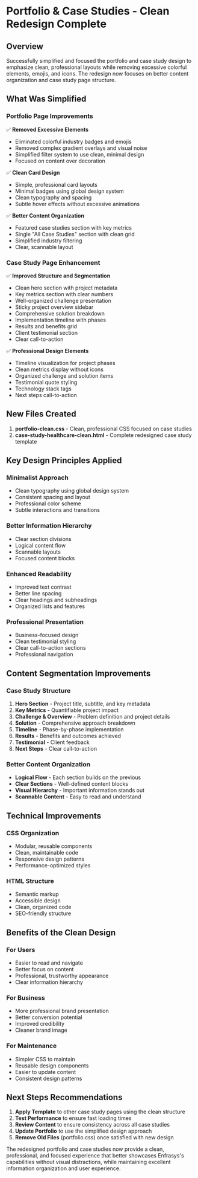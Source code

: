 # Portfolio & Case Studies - Clean Redesign Complete

## Overview
Successfully simplified and focused the portfolio and case study design to emphasize clean, professional layouts while removing excessive colorful elements, emojis, and icons. The redesign now focuses on better content organization and case study page structure.

## What Was Simplified

### Portfolio Page Improvements
✅ **Removed Excessive Elements**
- Eliminated colorful industry badges and emojis
- Removed complex gradient overlays and visual noise
- Simplified filter system to use clean, minimal design
- Focused on content over decoration

✅ **Clean Card Design**
- Simple, professional card layouts
- Minimal badges using global design system
- Clean typography and spacing
- Subtle hover effects without excessive animations

✅ **Better Content Organization**
- Featured case studies section with key metrics
- Single "All Case Studies" section with clean grid
- Simplified industry filtering
- Clear, scannable layout

### Case Study Page Enhancement
✅ **Improved Structure and Segmentation**
- Clean hero section with project metadata
- Key metrics section with clear numbers
- Well-organized challenge presentation
- Sticky project overview sidebar
- Comprehensive solution breakdown
- Implementation timeline with phases
- Results and benefits grid
- Client testimonial section
- Clear call-to-action

✅ **Professional Design Elements**
- Timeline visualization for project phases
- Clean metrics display without icons
- Organized challenge and solution items
- Testimonial quote styling
- Technology stack tags
- Next steps call-to-action

## New Files Created

1. **portfolio-clean.css** - Clean, professional CSS focused on case studies
2. **case-study-healthcare-clean.html** - Complete redesigned case study template

## Key Design Principles Applied

### Minimalist Approach
- Clean typography using global design system
- Consistent spacing and layout
- Professional color scheme
- Subtle interactions and transitions

### Better Information Hierarchy
- Clear section divisions
- Logical content flow
- Scannable layouts
- Focused content blocks

### Enhanced Readability
- Improved text contrast
- Better line spacing
- Clear headings and subheadings
- Organized lists and features

### Professional Presentation
- Business-focused design
- Clean testimonial styling
- Clear call-to-action sections
- Professional navigation

## Content Segmentation Improvements

### Case Study Structure
1. **Hero Section** - Project title, subtitle, and key metadata
2. **Key Metrics** - Quantifiable project impact
3. **Challenge & Overview** - Problem definition and project details
4. **Solution** - Comprehensive approach breakdown
5. **Timeline** - Phase-by-phase implementation
6. **Results** - Benefits and outcomes achieved
7. **Testimonial** - Client feedback
8. **Next Steps** - Clear call-to-action

### Better Content Organization
- **Logical Flow** - Each section builds on the previous
- **Clear Sections** - Well-defined content blocks
- **Visual Hierarchy** - Important information stands out
- **Scannable Content** - Easy to read and understand

## Technical Improvements

### CSS Organization
- Modular, reusable components
- Clean, maintainable code
- Responsive design patterns
- Performance-optimized styles

### HTML Structure
- Semantic markup
- Accessible design
- Clean, organized code
- SEO-friendly structure

## Benefits of the Clean Design

### For Users
- Easier to read and navigate
- Better focus on content
- Professional, trustworthy appearance
- Clear information hierarchy

### For Business
- More professional brand presentation
- Better conversion potential
- Improved credibility
- Cleaner brand image

### For Maintenance
- Simpler CSS to maintain
- Reusable design components
- Easier to update content
- Consistent design patterns

## Next Steps Recommendations

1. **Apply Template** to other case study pages using the clean structure
2. **Test Performance** to ensure fast loading times
3. **Review Content** to ensure consistency across all case studies
4. **Update Portfolio** to use the simplified design approach
5. **Remove Old Files** (portfolio.css) once satisfied with new design

The redesigned portfolio and case studies now provide a clean, professional, and focused experience that better showcases Enfrasys's capabilities without visual distractions, while maintaining excellent information organization and user experience.

